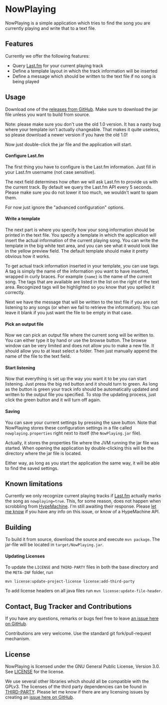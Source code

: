 # NowPlaying

NowPlaying is a simple application which tries to find the song you are currently playing and write that to a text file.

## Features

Currently we offer the following features:

- Query [Last.fm](http://www.last.fm) for your current playing track
- Define a template layout in which the track information will be inserted
- Define a message which should be written to the text file if no song is being played

## Usage

Download one of the [releases from GitHub](https://github.com/volkerl/nowplaying/releases).
Make sure to download the jar file unless you want to build from source.

Note: please make sure you don't use the old 1.0 version. It has a nasty bug where your template isn't actually changeable. That makes it quite useless, so please download a newer version if you have the old 1.0!

Now just double-click the jar file and the application will start.

#### Configure Last.fm

The first thing you have to configure is the Last.fm information.
Just fill in your Last.fm username (not case sensitive).

The next field determines how often we will ask Last.fm to provide us with the current track.
By default we query the Last.fm API every 5 seconds.
Please make sure you do not lower it too much, we wouldn't want to spam them.

For now just ignore the "advanced configuration" options.

#### Write a template

The next part is where you specify how your song information should be printed in the text file.
You specify a template in which the application will insert the actual information of the current playing song.
You can write the template in the big white text area, and you can see what it would look like in the yellow preview field.
The default template should make it pretty obvious how it works.

To get actual track information inserted in your template, you can use tags.
A tag is simply the name of the information you want to have inserted, wrapped in curly braces.
For example `{name}` is the name of the current song.
The tags that are available are listed in the list on the right of the text area.
Recognized tags will be highlighted so you know that you spelled it correctly.

Next we have the message that will be written to the text file if you are not listening to any songs
(or when we fail to retrieve the information).
You can leave it blank if you just want the file to be empty in that case.

#### Pick an output file

Now we can pick an output file where the current song will be written to.
You can either type it by hand or use the browse button.
The browse window can be very limited and does not allow you to make a new file.
It should allow you to at least select a folder.
Then just manually append the name of the file to the text field.

#### Start listening

Now that everything is set up the way you want it to be you can start listening.
Just press the big red button and it should turn to green.
As long as the button is green your track info should be automatically updated and written to the output file you specified.
To stop the updating process, just click the green button and it will turn off again.

#### Saving
You can save your current settings by pressing the save button.
Note that NowPlaying stores these configuration settings in a file called `nowplaying.properties` right next to itself (the `NowPlaying.jar` file).

Actually, it stores the properties file where the JVM running the jar file was started.
When opening the application by double-clicking this will be the directory where the jar file is located.

Either way, as long as you start the application the same way, it will be able to find the saved settings.

## Known limitations

Currently we only recognize current playing tracks if [Last.fm](http://last.fm) actually marks the song as `nowplaying=true`. This, for some reason, does not happen when scrobbling from [HypeMachine](http://hypem.com).
I'm still awaiting their response.
Please [let me know](https://github.com/VolkerL/nowplaying/issues/1) if you have any info on this issue, or know of a HypeMachine API.


## Building

To build it from source, download the source and execute `mvn package`.
The jar-file will be located in `target/NowPlaying.jar`.

#### Updating Licenses
To update the `LICENSE` and `THIRD-PARTY` files in both the base directory
and the `META-INF` folder, run

```
mvn license:update-project-license license:add-third-party
```

To add license headers on all java files run `mvn license:update-file-header`.

## Contact, Bug Tracker and Contributions

If you have any questions, remarks or bugs feel free to leave [an issue here on GitHub](https://github.com/volkerl/nowplaying/issues).

Contributions are very welcome. Use the standard git fork/pull-request mechanism.

## License

NowPlaying is licensed under the GNU General Public License, Version 3.0.
See [LICENSE](LICENSE) for the license.

We use several other libraries which should all be compatible with the GPLv3.
The licenses of the third party dependencies can be found in [THIRD-PARTY](THIRD-PARTY).
Please let me know if there are any licensing issues by creating an [issue here on GitHub](https://github.com/volkerl/nowplaying/issues).
